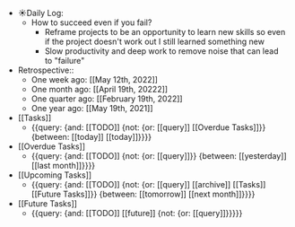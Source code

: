- ☀️Daily Log:
    - How to succeed even if you fail?
        - Reframe projects to be an opportunity to learn new skills so even if the project doesn't work out I still learned something new
        - Slow productivity and deep work to remove noise that can lead to "failure"
- Retrospective::
    - One week ago: [[May 12th, 2022]]
    - One month ago: [[April 19th, 20222]]
    - One quarter ago: [[February 19th, 2022]]
    - One year ago: [[May 19th, 2021]]
- [[Tasks]]
    - {{query: {and: [[TODO]] {not: {or: [[query]] [[Overdue Tasks]]}} {between: [[today]] [[today]]}}}}
- [[Overdue Tasks]]
    - {{query: {and: [[TODO]] {not: {or: [[query]]}} {between: [[yesterday]] [[last month]]}}}}
- [[Upcoming Tasks]]
    - {{query: {and: [[TODO]] {not: {or: [[query]] [[archive]] [[Tasks]] [[Future Tasks]]}} {between: [[tomorrow]] [[next month]]}}}}
- [[Future Tasks]]
    - {{query: {and: [[TODO]] [[future]] {not: {or: [[query]]}}}}}
